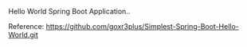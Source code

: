 
Hello World Spring Boot Application..

Reference: https://github.com/goxr3plus/Simplest-Spring-Boot-Hello-World.git

